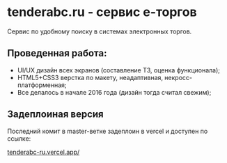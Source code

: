 # tenderabc.ru - сервис е-торгов
Cервис по удобному поиску в системах электронных торгов.

## Проведенная работа:
* UI/UX дизайн всех экранов (составление ТЗ, оценка функционала);
* HTML5+CSS3 верстка по макету, неадаптивная, некросс-платформенная;
* Все делалось в начале 2016 года (дизайн тогда считал свежим);

## Задеплоиная версия
Последний комит в master-ветке задеплоин в vercel и доступен по ссылке:

[tenderabc-ru.vercel.app/](https://tenderabc-ru.vercel.app/)
